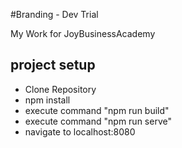 #Branding - Dev Trial

My Work for JoyBusinessAcademy

## project setup

* Clone Repository
* npm install
* execute command "npm run build"
* execute command "npm run serve"
* navigate to localhost:8080
